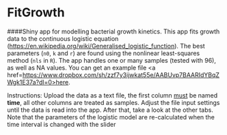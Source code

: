 # FitGrowth
####Shiny app for modelling bacterial growth kinetics.
This app fits growth data to the continuous logistic equation (https://en.wikipedia.org/wiki/Generalised_logistic_function). 
    The best parameters (<code>n0</code>, <code>k</code> and <code>r</code>) are found using the nonlinear least-squares method (<code>nls</code> in <code>R</code>). 
    The app handles one or many samples (tested with 96), as well as
     NA values. You can get an example file <a href=https://www.dropbox.com/sh/zzf7y3ijwkat55e/AABUvp7BAARIdYBqZWgk1E37a?dl=0>here</a>.</p> Instructions: 
    Upload the data as a text file, the first column <u>must</u> be named <b>time</b>, all other columns are treated as
    samples. Adjust the file input settings until the data is read into the app. After that, take a look at the other tabs. 
    Note that the parameters of the logistic model are re-calculated when the time interval is changed with the slider
